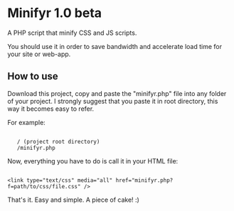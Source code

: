 # Minifyr 1.0 beta

A PHP script that minify CSS and JS scripts.

You should use it in order to save bandwidth and accelerate load time for your site or web-app.

## How to use

Download this project, copy and paste the "minifyr.php" file into any folder of your project. I strongly 
suggest that you paste it in root directory, this way it becomes easy to refer.

For example:


```

   / (project root directory)
   /minifyr.php

```

Now, everything you have to do is call it in your HTML file:

```

<link type="text/css" media="all" href="minifyr.php?f=path/to/css/file.css" />

```

That's it. Easy and simple. A piece of cake! :)
